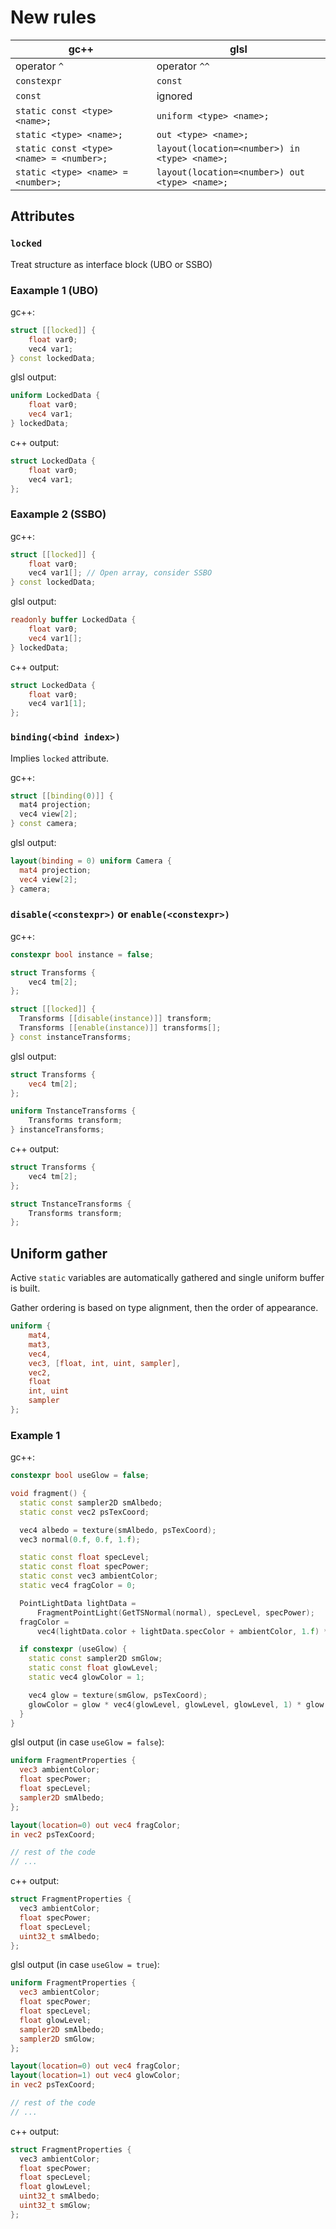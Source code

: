 # New rules

|gc++|glsl|
|-|-|
|operator `^`|operator `^^`|
|`constexpr`|`const`|
|`const`|ignored|
|`static const <type> <name>;`|`uniform <type> <name>;`|
|`static <type> <name>;`|`out <type> <name>;`|
|`static const <type> <name> = <number>;`|`layout(location=<number>) in <type> <name>;`|
|`static <type> <name> = <number>;`|`layout(location=<number>) out <type> <name>;`|

## Attributes

### `locked`

Treat structure as interface block (UBO or SSBO)

### Eaxample 1 (UBO)

gc++:

```cpp
struct [[locked]] {
    float var0;
    vec4 var1;
} const lockedData;
```

glsl output:

```glsl
uniform LockedData {
    float var0;
    vec4 var1;
} lockedData;
```

c++ output:

```cpp
struct LockedData {
    float var0;
    vec4 var1;
};
```

### Eaxample 2 (SSBO)

gc++:

```cpp
struct [[locked]] {
    float var0;
    vec4 var1[]; // Open array, consider SSBO
} const lockedData;
```

glsl output:

```glsl
readonly buffer LockedData {
    float var0;
    vec4 var1[];
} lockedData;
```

c++ output:

```cpp
struct LockedData {
    float var0;
    vec4 var1[1];
};
```

### `binding(<bind index>)`

Implies `locked` attribute.

gc++:

```cpp
struct [[binding(0)]] {
  mat4 projection;
  vec4 view[2];
} const camera;
```

glsl output:

```glsl
layout(binding = 0) uniform Camera {
  mat4 projection;
  vec4 view[2];
} camera;
```

### `disable(<constexpr>)` or `enable(<constexpr>)`

gc++:

```cpp
constexpr bool instance = false;

struct Transforms {
    vec4 tm[2];
};

struct [[locked]] {
  Transforms [[disable(instance)]] transform;
  Transforms [[enable(instance)]] transforms[];
} const instanceTransforms;
```

glsl output:

```glsl
struct Transforms {
    vec4 tm[2];
};

uniform TnstanceTransforms {
    Transforms transform;
} instanceTransforms;
```

c++ output:

```cpp
struct Transforms {
    vec4 tm[2];
};

struct TnstanceTransforms {
    Transforms transform;
};
```

## Uniform gather

Active `static` variables are automatically gathered and single uniform buffer is built.

Gather ordering is based on type alignment, then the order of appearance.

```glsl
uniform {
    mat4,
    mat3,
    vec4,
    vec3, [float, int, uint, sampler],
    vec2,
    float
    int, uint
    sampler
};
```

### Example 1

gc++:

```cpp
constexpr bool useGlow = false;

void fragment() {
  static const sampler2D smAlbedo;
  static const vec2 psTexCoord;

  vec4 albedo = texture(smAlbedo, psTexCoord);
  vec3 normal(0.f, 0.f, 1.f);

  static const float specLevel;
  static const float specPower;
  static const vec3 ambientColor;
  static vec4 fragColor = 0;

  PointLightData lightData =
      FragmentPointLight(GetTSNormal(normal), specLevel, specPower);
  fragColor =
      vec4(lightData.color + lightData.specColor + ambientColor, 1.f) * albedo;

  if constexpr (useGlow) {
    static const sampler2D smGlow;
    static const float glowLevel;
    static vec4 glowColor = 1;

    vec4 glow = texture(smGlow, psTexCoord);
    glowColor = glow * vec4(glowLevel, glowLevel, glowLevel, 1) * glow.x;
  }
}
```

glsl output (in case `useGlow = false`):

```glsl
uniform FragmentProperties {
  vec3 ambientColor;
  float specPower;
  float specLevel;
  sampler2D smAlbedo;
};

layout(location=0) out vec4 fragColor;
in vec2 psTexCoord;

// rest of the code
// ...
```

c++ output:

```cpp
struct FragmentProperties {
  vec3 ambientColor;
  float specPower;
  float specLevel;
  uint32_t smAlbedo;
};
```

glsl output (in case `useGlow = true`):

```glsl
uniform FragmentProperties {
  vec3 ambientColor;
  float specPower;
  float specLevel;
  float glowLevel;
  sampler2D smAlbedo;
  sampler2D smGlow;
};

layout(location=0) out vec4 fragColor;
layout(location=1) out vec4 glowColor;
in vec2 psTexCoord;

// rest of the code
// ...
```

c++ output:

```cpp
struct FragmentProperties {
  vec3 ambientColor;
  float specPower;
  float specLevel;
  float glowLevel;
  uint32_t smAlbedo;
  uint32_t smGlow;
};
